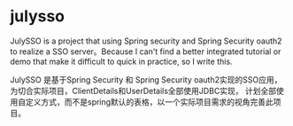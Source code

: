 # julysso
JulySSO is a project that using Spring security and Spring Security oauth2 to realize a SSO server。Because
I can't find a better integrated tutorial or demo that make it difficult to quick in practice, so I write
this.


JulySSO 是基于Spring Security 和 Spring Security oauth2实现的SSO应用，为切合实际项目，ClientDetails和UserDetails全部使用JDBC实现，
计划全部使用自定义方式，而不是spring默认的表格，以一个实际项目需求的视角完善此项目。
